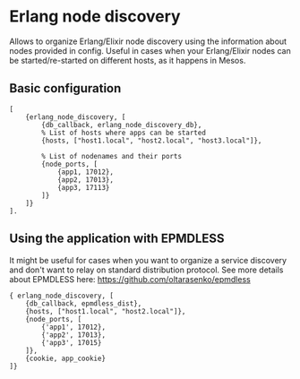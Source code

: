 # Erlang node discovery #

Allows to organize Erlang/Elixir node discovery using the information
about nodes provided in config. Useful in cases when your Erlang/Elixir nodes can be started/re-started
on different hosts, as it happens in Mesos.


## Basic configuration ##

```
[
    {erlang_node_discovery, [
        {db_callback, erlang_node_discovery_db},
        % List of hosts where apps can be started
        {hosts, ["host1.local", "host2.local", "host3.local"]},

        % List of nodenames and their ports
        {node_ports, [
            {app1, 17012},
            {app2, 17013},
            {app3, 17113}
        ]}
    ]}
].
```


## Using the application with EPMDLESS ##

It might be useful for cases when you want to organize a service discovery and don't want to relay on
standard distribution protocol. See more details about EPMDLESS here: https://github.com/oltarasenko/epmdless



```
{ erlang_node_discovery, [
    {db_callback, epmdless_dist},
    {hosts, ["host1.local", "host2.local"]},
    {node_ports, [
        {'app1', 17012},
        {'app2', 17013},
        {'app3', 17015}
    ]},
    {cookie, app_cookie}
]}
  ```